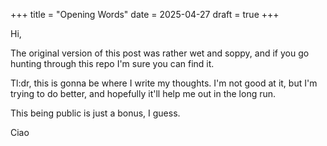 +++
title = "Opening Words"
date = 2025-04-27
draft = true 
+++

Hi, 

The original version of this post was rather wet and soppy, and if you go hunting through this repo I'm sure you can find it. 

Tl:dr, this is gonna be where I write my thoughts. I'm not good at it, but I'm trying to do better, and hopefully it'll help me out in the long run. 

This being public is just a bonus, I guess. 

Ciao 